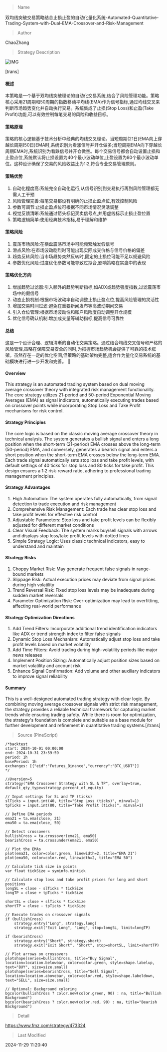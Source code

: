 
> Name

双均线突破交易策略结合止损止盈的自动化量化系统-Automated-Quantitative-Trading-System-with-Dual-EMA-Crossover-and-Risk-Management

> Author

ChaoZhang

> Strategy Description

![IMG](https://www.fmz.com/upload/asset/cd6f787cb75ceefc36.png)

[trans]
#### 概述
本策略是一个基于双均线突破理论的自动化交易系统,结合了风险管理功能。策略核心采用21周期和50周期的指数移动平均线(EMA)作为信号指标,通过均线交叉来判断市场趋势变化并自动执行交易。系统集成了止损(Stop Loss)和止盈(Take Profit)功能,可以有效控制每笔交易的风险和收益目标。

#### 策略原理
策略的核心逻辑基于技术分析中经典的均线交叉理论。当短周期(21日)EMA向上穿越长周期(50日)EMA时,系统识别为看涨信号并开仓做多;当短周期EMA向下穿越长周期EMA时,系统识别为看跌信号并开仓做空。每个交易信号都会自动设置止损和止盈点位,系统默认将止损设置为40个最小波动单位,止盈设置为80个最小波动单位。这种设计确保了交易的风险收益比为1:2,符合专业交易管理原则。

#### 策略优势
1. 自动化程度高:系统完全自动化运行,从信号识别到交易执行再到风险管理都无需人工干预
2. 风险管理完善:每笔交易都设有明确的止损止盈点位,有效控制风险
3. 参数可调节:止损止盈点位可根据不同市场情况灵活调整
4. 视觉反馈清晰:系统通过箭头标记买卖信号点,并用虚线标示止损止盈位置
5. 策略逻辑简单:使用经典技术指标,易于理解和维护

#### 策略风险
1. 震荡市场风险:在横盘震荡市场中可能频繁触发假信号
2. 滑点风险:在市场波动剧烈时可能出现实际成交价格与信号价格的偏差
3. 趋势反转风险:当市场趋势突然反转时,固定的止损位可能不足以规避风险
4. 参数优化风险:过度优化参数可能导致过拟合,影响策略在实盘中的表现

#### 策略优化方向
1. 增加趋势过滤器:引入额外的趋势判断指标,如ADX或趋势强度指数,过滤震荡市场中的假信号
2. 动态止损机制:根据市场波动率自动调整止损止盈点位,提高风险管理的灵活性
3. 增加交易时间过滤:避免在重要新闻发布等高波动期间交易
4. 引入仓位管理:根据市场波动性和账户风险度自动调整开仓规模
5. 优化信号确认机制:增加成交量等辅助指标,提高信号可靠性

#### 总结
这是一个设计合理、逻辑清晰的自动化交易策略。通过结合均线交叉信号和严格的风险管理,策略在保障交易安全的同时,为把握市场趋势机会提供了可靠的技术框架。虽然存在一定的优化空间,但策略的基础架构完整,适合作为量化交易系统的基础模块进行进一步开发和完善。 || 

#### Overview
This strategy is an automated trading system based on dual moving average crossover theory with integrated risk management functionality. The core strategy utilizes 21-period and 50-period Exponential Moving Averages (EMA) as signal indicators, automatically executing trades based on crossover points while incorporating Stop Loss and Take Profit mechanisms for risk control.

#### Strategy Principles
The core logic is based on the classic moving average crossover theory in technical analysis. The system generates a bullish signal and enters a long position when the short-term (21-period) EMA crosses above the long-term (50-period) EMA, and conversely, generates a bearish signal and enters a short position when the short-term EMA crosses below the long-term EMA. Each trade signal automatically sets stop loss and take profit levels, with default settings of 40 ticks for stop loss and 80 ticks for take profit. This design ensures a 1:2 risk-reward ratio, adhering to professional trading management principles.

#### Strategy Advantages
1. High Automation: The system operates fully automatically, from signal detection to trade execution and risk management
2. Comprehensive Risk Management: Each trade has clear stop loss and take profit levels for effective risk control
3. Adjustable Parameters: Stop loss and take profit levels can be flexibly adjusted for different market conditions
4. Clear Visual Feedback: The system marks buy/sell signals with arrows and displays stop loss/take profit levels with dotted lines
5. Simple Strategy Logic: Uses classic technical indicators, easy to understand and maintain

#### Strategy Risks
1. Choppy Market Risk: May generate frequent false signals in range-bound markets
2. Slippage Risk: Actual execution prices may deviate from signal prices during high volatility
3. Trend Reversal Risk: Fixed stop loss levels may be inadequate during sudden market reversals
4. Parameter Optimization Risk: Over-optimization may lead to overfitting, affecting real-world performance

#### Strategy Optimization Directions
1. Add Trend Filters: Incorporate additional trend identification indicators like ADX or trend strength index to filter false signals
2. Dynamic Stop Loss Mechanism: Automatically adjust stop loss and take profit levels based on market volatility
3. Add Time Filters: Avoid trading during high-volatility periods like major news releases
4. Implement Position Sizing: Automatically adjust position sizes based on market volatility and account risk
5. Enhance Signal Confirmation: Add volume and other auxiliary indicators to improve signal reliability

#### Summary
This is a well-designed automated trading strategy with clear logic. By combining moving average crossover signals with strict risk management, the strategy provides a reliable technical framework for capturing market trends while ensuring trading safety. While there is room for optimization, the strategy's foundation is complete and suitable as a base module for further development and refinement in quantitative trading systems.[/trans]



> Source (PineScript)

``` pinescript
/*backtest
start: 2024-10-01 00:00:00
end: 2024-10-31 23:59:59
period: 1h
basePeriod: 1h
exchanges: [{"eid":"Futures_Binance","currency":"BTC_USDT"}]
*/

//@version=5
strategy("EMA Crossover Strategy with SL & TP", overlay=true, default_qty_type=strategy.percent_of_equity)

// Input settings for SL and TP (ticks)
slTicks = input.int(40, title="Stop Loss (ticks)", minval=1)
tpTicks = input.int(80, title="Take Profit (ticks)", minval=1)

// Define EMA periods
ema21 = ta.ema(close, 21)
ema50 = ta.ema(close, 50)

// Detect crossovers
bullishCross = ta.crossover(ema21, ema50)
bearishCross = ta.crossunder(ema21, ema50)

// Plot the EMAs
plot(ema21, color=color.green, linewidth=2, title="EMA 21")
plot(ema50, color=color.red, linewidth=2, title="EMA 50")

// Calculate tick size in points
var float tickSize = syminfo.mintick

// Calculate stop loss and take profit prices for long and short positions
longSL = close - slTicks * tickSize
longTP = close + tpTicks * tickSize

shortSL = close + slTicks * tickSize
shortTP = close - tpTicks * tickSize

// Execute trades on crossover signals
if (bullishCross)
    strategy.entry("Long", strategy.long)
    strategy.exit("Exit Long", "Long", stop=longSL, limit=longTP)

if (bearishCross)
    strategy.entry("Short", strategy.short)
    strategy.exit("Exit Short", "Short", stop=shortSL, limit=shortTP)

// Plot arrows on crossovers
plotshape(series=bullishCross, title="Buy Signal", location=location.belowbar, color=color.green, style=shape.labelup, text="BUY", size=size.small)
plotshape(series=bearishCross, title="Sell Signal", location=location.abovebar, color=color.red, style=shape.labeldown, text="SELL", size=size.small)

// Optional: Background coloring
bgcolor(bullishCross ? color.new(color.green, 90) : na, title="Bullish Background")
bgcolor(bearishCross ? color.new(color.red, 90) : na, title="Bearish Background")

```

> Detail

https://www.fmz.com/strategy/473324

> Last Modified

2024-11-29 11:20:40
